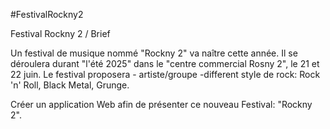 #FestivalRockny2 

Festival Rockny 2 / Brief 

Un festival de musique nommé "Rockny 2" va naître cette année. 
Il se déroulera durant "l'été 2025" dans le "centre commercial Rosny 2", le 21 et 22 juin. 
Le festival proposera - artiste/groupe -different style de rock: Rock 'n' Roll, Black Metal, Grunge. 

Créer un application Web afin de présenter ce nouveau Festival: "Rockny 2".
